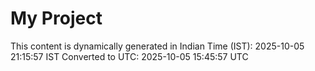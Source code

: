 # My Project

This content is dynamically generated in Indian Time (IST): 2025-10-05 21:15:57 IST
Converted to UTC: 2025-10-05 15:45:57 UTC

